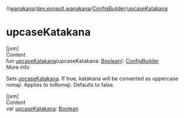 //[wanakana](../../index.md)/[dev.esnault.wanakana](../index.md)/[ConfigBuilder](index.md)/[upcaseKatakana](upcase-katakana.md)



# upcaseKatakana  
[jvm]  
Content  
fun [upcaseKatakana](upcase-katakana.md)(upcaseKatakana: [Boolean](https://kotlinlang.org/api/latest/jvm/stdlib/kotlin/-boolean/index.html)): [ConfigBuilder](index.md)  
More info  


Sets [upcaseKatakana](upcase-katakana.md). If true, katakana will be converted as uppercase romaji. Applies to toRomaji. Defaults to false.

  


[jvm]  
Content  
var [upcaseKatakana](upcase-katakana.md): [Boolean](https://kotlinlang.org/api/latest/jvm/stdlib/kotlin/-boolean/index.html)  




